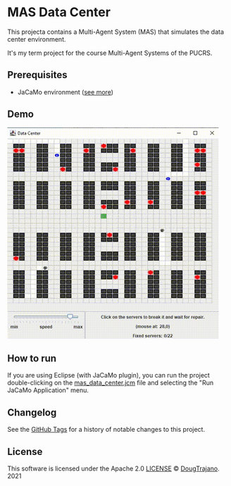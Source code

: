 # MAS Data Center

This projecta contains a Multi-Agent System (MAS) that simulates the data center environment.

It's my term project for the course Multi-Agent Systems of the PUCRS.

## Prerequisites

- JaCaMo environment ([see more](http://jacamo.sourceforge.net/))

## Demo

![](images/demo.gif)

## How to run

If you are using Eclipse (with JaCaMo plugin), you can run the project double-clicking on the [mas_data_center.jcm](mas_data_center.jcm) file and selecting the "Run JaCaMo Application" menu.

## Changelog

See the [GitHub Tags](https://github.com/DougTrajano/pucrs-mas-data-center/tags) for a history of notable changes to this project.

## License

This software is licensed under the Apache 2.0 [LICENSE](LICENSE) © [DougTrajano](https://github.com/DougTrajano). 2021
